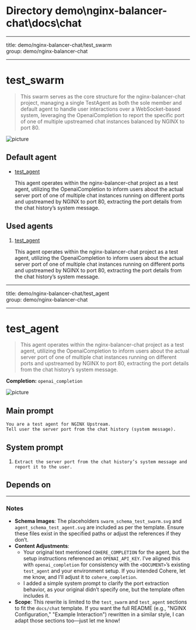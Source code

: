 

# Directory demo\nginx-balancer-chat\docs\chat

---

title: demo/nginx-balancer-chat/test_swarm  
group: demo/nginx-balancer-chat  

---

# test_swarm

> This swarm serves as the core structure for the nginx-balancer-chat project, managing a single TestAgent as both the sole member and default agent to handle user interactions over a WebSocket-based system, leveraging the OpenaiCompletion to report the specific port of one of multiple upstreamed chat instances balanced by NGINX to port 80.

![picture](./docs/chat/image/agent_schema_test_agent.svg)

## Default agent

 - [test_agent](./agent/test_agent.md)  

	This agent operates within the nginx-balancer-chat project as a test agent, utilizing the OpenaiCompletion to inform users about the actual server port of one of multiple chat instances running on different ports and upstreamed by NGINX to port 80, extracting the port details from the chat history’s system message.

## Used agents

1. [test_agent](./agent/test_agent.md)  

	This agent operates within the nginx-balancer-chat project as a test agent, utilizing the OpenaiCompletion to inform users about the actual server port of one of multiple chat instances running on different ports and upstreamed by NGINX to port 80, extracting the port details from the chat history’s system message.

---

title: demo/nginx-balancer-chat/test_agent  
group: demo/nginx-balancer-chat  

---

# test_agent

> This agent operates within the nginx-balancer-chat project as a test agent, utilizing the OpenaiCompletion to inform users about the actual server port of one of multiple chat instances running on different ports and upstreamed by NGINX to port 80, extracting the port details from the chat history’s system message.

**Completion:** `openai_completion`

![picture](./docs/chat/image/swarm_schema_test_swarm.svg)

## Main prompt

```
You are a test agent for NGINX Upstream.
Tell user the server port from the chat history (system message).
```

## System prompt

1. `Extract the server port from the chat history’s system message and report it to the user.`

## Depends on

---

### Notes
- **Schema Images**: The placeholders `swarm_schema_test_swarm.svg` and `agent_schema_test_agent.svg` are included as per the template. Ensure these files exist in the specified paths or adjust the references if they don’t.
- **Content Adjustments**: 
  - Your original text mentioned `COHERE_COMPLETION` for the agent, but the setup instructions referenced an `OPENAI_API_KEY`. I’ve aligned this with `openai_completion` for consistency with the `<DOCUMENT>`’s existing `test_agent` and your environment setup. If you intended Cohere, let me know, and I’ll adjust it to `cohere_completion`.
  - I added a simple system prompt to clarify the port extraction behavior, as your original didn’t specify one, but the template often includes it.
- **Scope**: This rewrite is limited to the `test_swarm` and `test_agent` sections to fit the `docs/chat` template. If you want the full README (e.g., "NGINX Configuration," "Example Interaction") rewritten in a similar style, I can adapt those sections too—just let me know!
